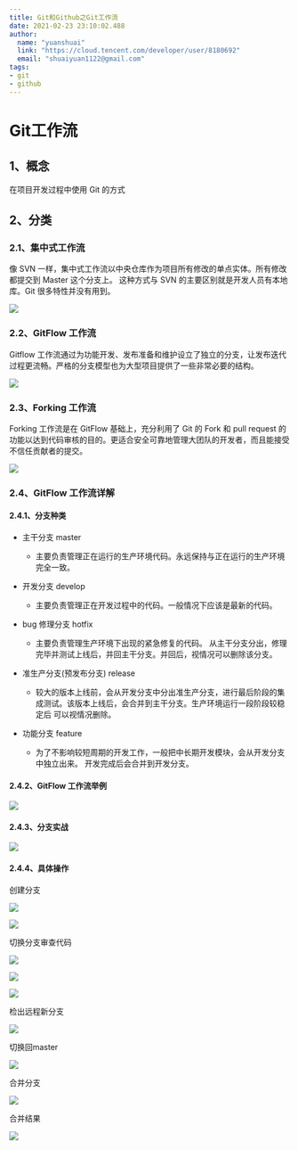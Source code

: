 ```yaml
---
title: Git和Github之Git工作流
date: 2021-02-23 23:10:02.488
author:
  name: "yuanshuai"
  link: "https://cloud.tencent.com/developer/user/8180692"
  email: "shuaiyuan1122@gmail.com"
tags: 
- git
- github
---
```


# **Git**工作流

## 1、概念

在项目开发过程中使用 Git 的方式

## 2、分类

### 2.1、集中式工作流

像 SVN 一样，集中式工作流以中央仓库作为项目所有修改的单点实体。所有修改都提交到 Master 这个分支上。
这种方式与 SVN 的主要区别就是开发人员有本地库。Git 很多特性并没有用到。

![](https://hexobbblog.oss-cn-beijing.aliyuncs.com/images/git_github/58.png)

### 2.2、**GitFlow** 工作流

Gitflow 工作流通过为功能开发、发布准备和维护设立了独立的分支，让发布迭代过程更流畅。严格的分支模型也为大型项目提供了一些非常必要的结构。

![](https://hexobbblog.oss-cn-beijing.aliyuncs.com/images/git_github/59.png)

### 2.3、**Forking** 工作流

Forking 工作流是在 GitFlow 基础上，充分利用了 Git 的 Fork 和 pull request 的功能以达到代码审核的目的。更适合安全可靠地管理大团队的开发者，而且能接受不信任贡献者的提交。

![](https://hexobbblog.oss-cn-beijing.aliyuncs.com/images/git_github/60.png)

### 2.4、**GitFlow** 工作流详解

#### 2.4.1、分支种类

- 主干分支 master
  - 主要负责管理正在运行的生产环境代码。永远保持与正在运行的生产环境 完全一致。

- 开发分支 develop 
  - 主要负责管理正在开发过程中的代码。一般情况下应该是最新的代码。
- bug 修理分支 hotfix
  - 主要负责管理生产环境下出现的紧急修复的代码。 从主干分支分出，修理完毕并测试上线后，并回主干分支。并回后，视情况可以删除该分支。
- 准生产分支(预发布分支) release
  - 较大的版本上线前，会从开发分支中分出准生产分支，进行最后阶段的集成测试。该版本上线后，会合并到主干分支。生产环境运行一段阶段较稳定后 可以视情况删除。
- 功能分支 feature
  - 为了不影响较短周期的开发工作，一般把中长期开发模块，会从开发分支中独立出来。 开发完成后会合并到开发分支。

#### 2.4.2、**GitFlow** 工作流举例

![](https://hexobbblog.oss-cn-beijing.aliyuncs.com/images/git_github/61.png)

#### 2.4.3、分支实战

![](https://hexobbblog.oss-cn-beijing.aliyuncs.com/images/git_github/62.png)

#### 2.4.4、具体操作

创建分支

![](https://hexobbblog.oss-cn-beijing.aliyuncs.com/images/git_github/63.png)

![](https://hexobbblog.oss-cn-beijing.aliyuncs.com/images/git_github/64.png)

切换分支审查代码

![](https://hexobbblog.oss-cn-beijing.aliyuncs.com/images/git_github/65.png)

![](https://hexobbblog.oss-cn-beijing.aliyuncs.com/images/git_github/66.png)

![](https://hexobbblog.oss-cn-beijing.aliyuncs.com/images/git_github/67.png)

检出远程新分支

![](https://hexobbblog.oss-cn-beijing.aliyuncs.com/images/git_github/68.png)

切换回master

![](https://hexobbblog.oss-cn-beijing.aliyuncs.com/images/git_github/69.png)

合并分支

![](https://hexobbblog.oss-cn-beijing.aliyuncs.com/images/git_github/70.png)

合并结果

![](https://hexobbblog.oss-cn-beijing.aliyuncs.com/images/git_github/71.png)